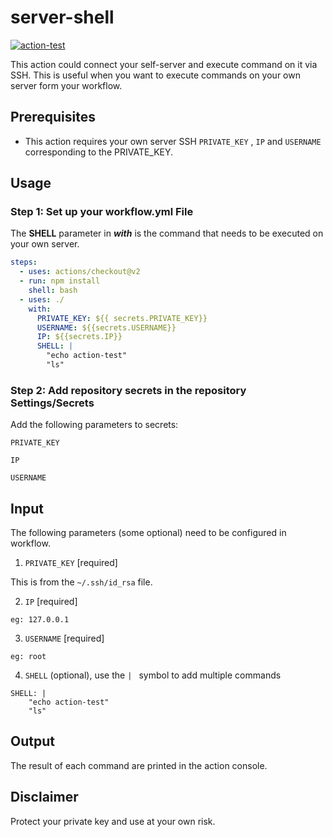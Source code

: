 # server-shell

[![action-test](https://github.com/tzzs/server-shell/actions/workflows/action-test.yml/badge.svg)](https://github.com/tzzs/server-shell/actions/workflows/action-test.yml)

This action could connect your self-server and execute command on it via SSH. This is useful when you want to execute commands on your own server form your workflow.

## Prerequisites

- This action requires your own server SSH `PRIVATE_KEY` , `IP` and `USERNAME` corresponding to the PRIVATE_KEY.

## Usage

### Step 1: Set up your workflow.yml File

The **SHELL** parameter in **_with_** is the command that needs to be executed on your own server.

```yaml
steps:
  - uses: actions/checkout@v2
  - run: npm install
    shell: bash
  - uses: ./
    with:
      PRIVATE_KEY: ${{ secrets.PRIVATE_KEY}}
      USERNAME: ${{secrets.USERNAME}}
      IP: ${{secrets.IP}}
      SHELL: |
        "echo action-test"
        "ls"
```

### Step 2: Add repository secrets in the repository Settings/Secrets

Add the following parameters to secrets:

`PRIVATE_KEY`

`IP`

`USERNAME`

## Input

The following parameters (some optional) need to be configured in workflow.

1. `PRIVATE_KEY` [required]

This is from the `~/.ssh/id_rsa` file.

2. `IP` [required]

```
eg: 127.0.0.1
```

3. `USERNAME` [required]

```
eg: root
```

4. `SHELL` (optional), use the `| ` symbol to add multiple commands

```shell
SHELL: |
	"echo action-test"
	"ls"
```

## Output

The result of each command are printed in the action console.

## Disclaimer

Protect your private key and use at your own risk.
